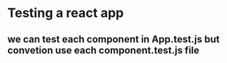 # Testing a react app

## we can test each component in App.test.js but convetion use each component.test.js file